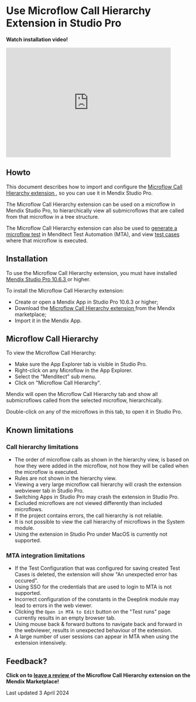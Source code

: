 # Use Microflow Call Hierarchy Extension in Studio Pro

**Watch installation video!**
<iframe src="https://player.vimeo.com/video/932891691" height="300" width="450" frameborder="0" allow="autoplay; fullscreen" allowfullscreen></iframe>
<br/>



## Howto

This document describes how to import and configure the [Microflow Call Hierarchy extension <i class="fas fa-external-link"></i>](https://marketplace.mendix.com/link/component/225211), so you can use it in Mendix Studio Pro.

The Microflow Call Hierarchy extension can be used on a microflow in Mendix Studio Pro, to hierarchically view all submicroflows that are called from that microflow in a tree structure.

The Microflow Call Hierarchy extension can also be used to [generate a microflow test](generate-test#from-mendix-studio-pro) in Menditect Test Automation (MTA), and view [test cases](../../test-case) where that microflow is executed.


## Installation

To use the Microflow Call Hierarchy extension, you must have installed [Mendix Studio Pro 10.6.3 <i class="fas fa-external-link"></i>](https://marketplace.mendix.com/link/studiopro/10.6.3) or higher.

To install the Microflow Call Hierarchy extension:
- Create or open a Mendix App in Studio Pro 10.6.3 or higher;
- Download the [Microflow Call Hierarchy extension <i class="fas fa-external-link"></i>](https://marketplace.mendix.com/link/component/225211) from the Mendix marketplace;
- Import it in the Mendix App.

## Microflow Call Hierarchy

To view the Microflow Call Hierarchy:
- Make sure the App Explorer tab is visible in Studio Pro.
- Right-click on any Microflow in the App Explorer.
- Select the "Menditect" sub menu.
- Click on "Microflow Call Hierarchy".

Mendix will open the Microflow Call Hierarchy tab and show all submicroflows called from the selected microflow, hierarchically.

Double-click on any of the microflows in this tab, to open it in Studio Pro.


## Known limitations

### Call hierarchy limitations

- The order of microflow calls as shown in the hierarchy view, is based on how they were added in the microflow, not how they will be called when the microflow is executed.
- Rules are not shown in the hierarchy view.
- Viewing a very large microflow call hierarchy will crash the extension webviewer tab in Studio Pro.
- Switching Apps in Studio Pro may crash the extension in Studio Pro.
- Excluded microflows are not viewed differently than included microflows.
- If the project contains errors, the call hierarchy is not reliable.
- It is not possible to view the call hierarchy of microflows in the System module.
- Using the extension in Studio Pro under MacOS is currently not supported.

### MTA integration limitations

- If the Test Configuration that was configured for saving created Test Cases is deleted, the extension will show "An unexpected error has occured".
- Using SSO for the credentials that are used to login to MTA is not supported.
- Incorrect configuration of the constants in the Deeplink module may lead to errors in the web viewer.
- Clicking the `Open in MTA to Edit` button on the "Test runs" page currently results in an empty browser tab.
- Using mouse back & forward buttons to navigate back and forward in the webviewer, results in unexpected behaviour of the extension.
- A large number of user sessions can appear in MTA when using the extension intensively. 


## Feedback?

**Click on <i class="fas fa-pen-field"></i> to [leave a review <i class="fas fa-external-link"></i>](https://marketplace.mendix.com/link/component/225211) of the Microflow Call Hierarchy extension on the Mendix Marketplace!**

Last updated 3 April 2024
